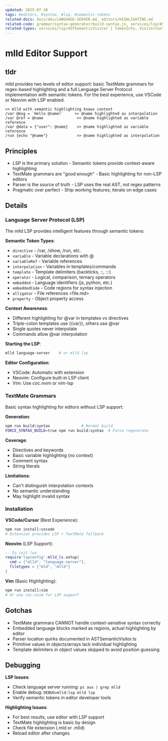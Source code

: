 ```yaml
---
updated: 2025-07-30
tags: #editors, #syntax, #lsp, #semantic-tokens
related-docs: docs/dev/LANGUAGE-SERVER.md, editors/HIGHLIGHTING.md
related-code: grammar/syntax-generator/build-syntax.js, services/lsp/ASTSemanticVisitor.ts
related-types: services/lsp/ASTSemanticVisitor { TokenInfo, VisitorContext }
---
```


# mlld Editor Support

## tldr

mlld provides two levels of editor support: basic TextMate grammars for regex-based highlighting and a full Language Server Protocol implementation with semantic tokens. For the best experience, use VSCode or Neovim with LSP enabled.

```mld
>> mlld with semantic highlighting knows context
/var @msg = `Hello @name!`     >> @name highlighted as interpolation
/var @ref = @name               >> @name highlighted as variable reference
/var @data = {"user": @name}    >> @name highlighted as variable reference
/run {echo "@name"}             >> @name highlighted as interpolation
```

## Principles

- LSP is the primary solution - Semantic tokens provide context-aware highlighting
- TextMate grammars are "good enough" - Basic highlighting for non-LSP editors
- Parser is the source of truth - LSP uses the real AST, not regex patterns
- Pragmatic over perfect - Ship working features, iterate on edge cases

## Details

### Language Server Protocol (LSP)

The mlld LSP provides intelligent features through semantic tokens:

**Semantic Token Types**:
- `directive` - /var, /show, /run, etc.
- `variable` - Variable declarations with @
- `variableRef` - Variable references
- `interpolation` - Variables in templates/commands
- `template` - Template delimiters (backticks, ::, :::)
- `operator` - Logical, comparison, ternary operators
- `embedded` - Language identifiers (js, python, etc.)
- `embeddedCode` - Code regions for syntax injection
- `alligator` - File references <file.md>
- `property` - Object property access

**Context Awareness**:
- Different highlighting for @var in templates vs directives
- Triple-colon templates use {{var}}, others use @var
- Single quotes never interpolate
- Commands allow @var interpolation

**Starting the LSP**:
```bash
mlld language-server    # or mlld lsp
```

**Editor Configuration**:
- VSCode: Automatic with extension
- Neovim: Configure built-in LSP client
- Vim: Use coc.nvim or vim-lsp

### TextMate Grammars

Basic syntax highlighting for editors without LSP support:

**Generation**:
```bash
npm run build:syntax              # Normal build
FORCE_SYNTAX_BUILD=true npm run build:syntax  # Force regenerate
```

**Coverage**:
- Directives and keywords
- Basic variable highlighting (no context)
- Comment syntax
- String literals

**Limitations**:
- Can't distinguish interpolation contexts
- No semantic understanding
- May highlight invalid syntax

### Installation

**VSCode/Cursor** (Best Experience):
```bash
npm run install:vscode
# Extension provides LSP + TextMate fallback
```

**Neovim** (LSP Support):
```lua
-- In init.lua
require'lspconfig'.mlld_ls.setup{
  cmd = {"mlld", "language-server"},
  filetypes = {"mld", "mlld"}
}
```

**Vim** (Basic Highlighting):
```bash
npm run install:vim
# Or use coc.nvim for LSP support
```

## Gotchas

- TextMate grammars CANNOT handle context-sensitive syntax correctly
- Embedded language blocks marked as regions, actual highlighting by editor
- Parser location quirks documented in ASTSemanticVisitor.ts
- Primitive values in objects/arrays lack individual highlighting
- Template delimiters in object values skipped to avoid position guessing

## Debugging

**LSP Issues**:
- Check language server running: `ps aux | grep mlld`
- Enable debug: `DEBUG=mlld:lsp mlld lsp`
- Verify semantic tokens in editor developer tools

**Highlighting Issues**:
- For best results, use editor with LSP support
- TextMate highlighting is basic by design
- Check file extension (.mld or .mlld)
- Reload editor after changes